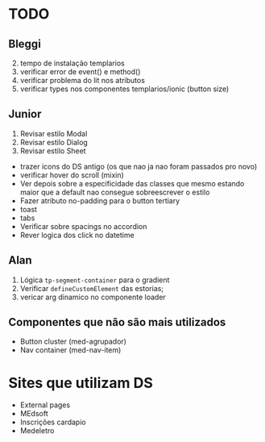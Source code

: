# TODO

## Bleggi

2. tempo de instalação templarios
3. verificar error de event() e method()
4. verificar problema do lit nos atributos
5. verificar types nos componentes templarios/ionic (button size)

## Junior

1. Revisar estilo Modal
2. Revisar estilo Dialog
3. Revisar estilo Sheet

- trazer icons do DS antigo (os que nao ja nao foram passados pro novo)
- verificar hover do scroll (mixin)
- Ver depois sobre a especificidade das classes que mesmo estando maior que a default nao consegue sobreescrever o estilo
- Fazer atributo no-padding para o button tertiary
- toast
- tabs
- Verificar sobre spacings no accordion
- Rever logica dos click no datetime

## Alan

1. Lógica `tp-segment-container` para o gradient
2. Verificar `defineCustomElement` das estorias;
3. vericar arg dinamico no componente loader

## Componentes que não são mais utilizados

- Button cluster (med-agrupador)
- Nav container (med-nav-item)

# Sites que utilizam DS

- External pages
- MEdsoft
- Inscrições cardapio
- Medeletro
